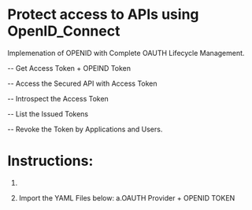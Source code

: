 # Protect access to APIs using OpenID_Connect
Implemenation of OPENID with Complete OAUTH Lifecycle Management. 

-- Get Access Token + OPEIND Token

-- Access the Secured API with Access Token

-- Introspect the Access Token

-- List the Issued Tokens

-- Revoke the Token by Applications and Users.

# Instructions:

1.

2. Import the YAML Files below:
  a.OAUTH Provider + OPENID TOKEN
    

